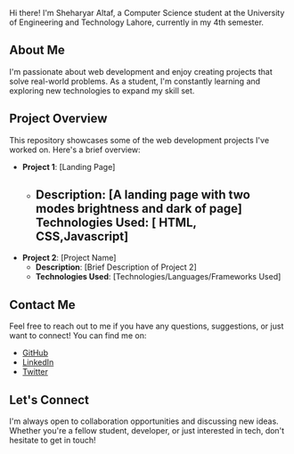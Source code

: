 Hi there! I'm Sheharyar Altaf, a Computer Science student at the University of Engineering and Technology Lahore, currently in my 4th semester.

## About Me

I'm passionate about web development and enjoy creating projects that solve real-world problems. As a student, I'm constantly learning and exploring new technologies to expand my skill set.

## Project Overview

This repository showcases some of the web development projects I've worked on. Here's a brief overview:

- **Project 1**:         [Landing Page]
  - **Description**:     [A landing page with two modes brightness and dark of page]
  **Technologies Used**: [ HTML, CSS,Javascript]
    --------------------------------------------
- **Project 2**: [Project Name]
  - **Description**: [Brief Description of Project 2]
  - **Technologies Used**: [Technologies/Languages/Frameworks Used]

## Contact Me

Feel free to reach out to me if you have any questions, suggestions, or just want to connect! You can find me on:

- [GitHub](https://github.com/SheharyarAltaf)
- [LinkedIn](www.linkedin.com/in/sheharyar-altaf-3615a725b)
- [Twitter](https://twitter.com/YourUsername)

## Let's Connect

I'm always open to collaboration opportunities and discussing new ideas. Whether you're a fellow student, developer, or just interested in tech, don't hesitate to get in touch!


